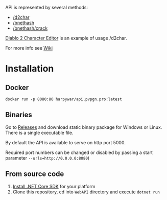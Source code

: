 
API is represented by several methods:
* [/d2char](https://github.com/pvpgn/api.pvpgn.pro/wiki/d2char-method)
* [/bnethash](https://github.com/pvpgn/api.pvpgn.pro/wiki/bnethash-method)
* [/bnethash/crack](https://github.com/pvpgn/api.pvpgn.pro/wiki/bnethash-method#get-bnethashcrackhash)

[Diablo 2 Character Editor](https://api.pvpgn.pro/example/d2edit) is an example of usage /d2char.

For more info see [Wiki](https://github.com/pvpgn/api.pvpgn.pro/wiki)

# Installation

## Docker

`docker run -p 8080:80 harpywar/api.pvpgn.pro:latest`

## Binaries

Go to [Releases](https://github.com/pvpgn/api.pvpgn.pro/releases) and download static binary package for Windows or Linux. There is a single executable file.

By default the API is available to serve on http port 5000.

Required port numbers can be changed or disabled by passing a start parameter `--urls=http://0.0.0.0:8080`)

## From source code

1. [Install .NET Core SDK](https://dotnet.microsoft.com/download) for your platform
2. Clone this repository, cd into `WebAPI` directory and execute `dotnet run`

